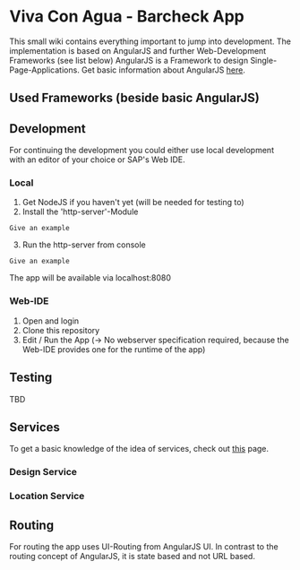 # Viva Con Agua - Barcheck App
This small wiki contains everything important to jump into development.
The implementation is based on AngularJS and further Web-Development Frameworks (see list below)
AngularJS is a Framework to design Single-Page-Applications. Get basic information about AngularJS [here](https://angularjs.org/).

## Used Frameworks (beside basic AngularJS)

## Development
For continuing the development you could either use local development with an editor of your choice or SAP's Web IDE.

### Local
1. Get NodeJS if you haven't yet (will be needed for testing to)
2. Install the 'http-server'-Module
```
Give an example
```
3. Run the http-server from console
```
Give an example
```
The app will be available via localhost:8080

### Web-IDE
1. Open and login
2. Clone this repository
3. Edit / Run the App (-> No webserver specification required, because the Web-IDE provides one for the runtime of the app)

## Testing
TBD

## Services
To get a basic knowledge of the idea of services, check out [this](https://docs.angularjs.org/guide/services) page.

### Design Service

### Location Service

## Routing
For routing the app uses UI-Routing from AngularJS UI. In contrast to the routing concept of AngularJS, it is state based and not URL based.
